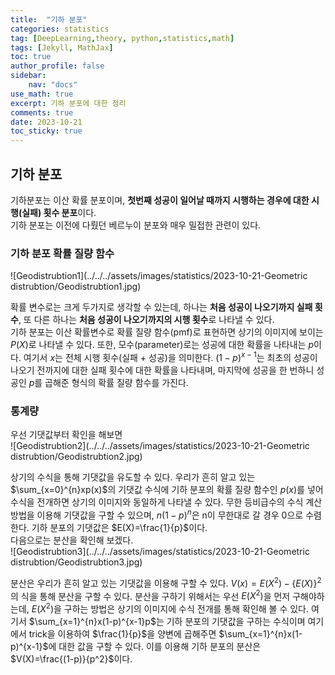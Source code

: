 ```yaml
---
title:  "기하 분포"
categories: statistics
tag: [DeepLearning,theory, python,statistics,math]
tags: [Jekyll, MathJax]
toc: true
author_profile: false
sidebar:
    nav: "docs"
use_math: true
excerpt: 기하 분포에 대한 정리
comments: true
date: 2023-10-21
toc_sticky: true
---
```


## 기하 분포

기하분포는 이산 확률 분포이며, **첫번째 성공이 일어날 때까지 시행하는 경우에 대한 시행(실패) 횟수 분포**이다.   
기하 분포는 이전에 다뤘던 베르누이 분포와 매우 밀접한 관련이 있다. 

### 기하 분포 확률 질량 함수

![Geodistrubtion1](../../../assets/images/statistics/2023-10-21-Geometric distrubtion/Geodistrubtion1.jpg)

확률 변수로는 크게 두가지로 생각할 수 있는데, 하나는 **처음 성공이 나오기까지 실패 횟수**, 또 다른 하나는 **처음 성공이 나오기까지의 시행 횟수**로 나타낼 수 있다.   
기하 분포는 이산 확률변수로 확률 질량 함수(pmf)로 표현하면 상기의 이미지에 보이는 $P(X)$로 나타낼 수 있다. 또한, 모수(parameter)로는 성공에 대한 확률을 나타내는 $p$이다. 여기서 $x$는 전체 시행 횟수(실패 + 성공)을 의미한다. $(1-p)^{x-1}$는 최초의 성공이 나오기 전까지에 대한 실패 횟수에 대한 확률을 나타내며, 마지막에 성공을 한 번하니 성공인 $p$를 곱해준 형식의 확률 질량 함수를 가진다.

### 통계량

우선 기댓값부터 확인을 해보면   
![Geodistrubtion2](../../../assets/images/statistics/2023-10-21-Geometric distrubtion/Geodistrubtion2.jpg)

상기의 수식을 통해 기댓값을 유도할 수 있다. 우리가 흔히 알고 있는 $\sum_{x=0}^{n}xp(x)$의 기댓값 수식에 기하 분포의 확률 질량 함수인 $p(x)$를 넣어 수식을 전개하면 상기의 이미지와 동일하게 나타낼 수 있다. 무한 등비급수의 수식 계산 방법을 이용해 기댓값을 구할 수 있으며, $n(1-p)^n$은 n이 무한대로 갈 경우 0으로 수렴한다. 기하 분포의 기댓값은 $E(X)=\frac{1}{p}$이다.    
다음으로는 분산을 확인해 보겠다.   
![Geodistrubtion3](../../../assets/images/statistics/2023-10-21-Geometric distrubtion/Geodistrubtion3.jpg)

분산은 우리가 흔히 알고 있는 기댓값을 이용해 구할 수 있다. $V(x)=E(X^2) - \{E(X)\}^2$의 식을 통해 분산을 구할 수 있다. 분산을 구하기 위해서는 우선 $E(X^2)$을 먼저 구해야하는데, $E(X^2)$을 구하는 방법은 상기의 이미지에 수식 전개를 통해 확인해 볼 수 있다. 여기서 $\sum_{x=1}^{n}x(1-p)^{x-1}p$는 기하 분포의 기댓값을 구하는 수식이며 여기에서 trick을 이용하여 $\frac{1}{p}$을 양변에 곱해주면 $\sum_{x=1}^{n}x(1-p)^{x-1}$에 대한 값을 구할 수 있다. 이를 이용해 기하 분포의 분산은 $V(X)=\frac{(1-p)}{p^2}$이다.
